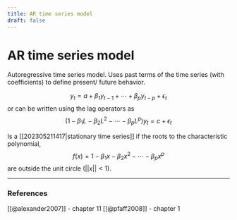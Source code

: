 ```yaml
---
title: AR time series model
draft: false
---
```

# AR time series model
Autoregressive time series model. 
Uses past terms of the time series (with coefficients) to define present/ future behavior. 

$$y_t = a + \beta_1 y_{t-1} + \cdots + \beta_p y_{t-p} + \epsilon_t$$
or can be written using the lag operators as 
$$ (1-\beta_1L - \beta_2L^2 - \cdots - \beta_p L^p)y_t = c + \epsilon_t $$

Is a [[202305211417|stationary time series]] if the roots to the characteristic polynomial, 
$$ f(x) = 1-\beta_1x - \beta_2x^2 - \cdots - \beta_px^p $$
are outside the unit circle ($||x||<1$). 

---
### References
[[@alexander2007]] - chapter 11
[[@pfaff2008]] - chapter 1